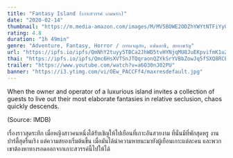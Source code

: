 ```yaml
---
title: "Fantasy Island (เกาะสวรรค์ เกมนรก)"
date: "2020-02-14"
thumbnail: "https://m.media-amazon.com/images/M/MV5BOWE2ODZhYWYtNTFiYy00MjdmLWIzZGEtNTkyOTc1NDIwMjk4XkEyXkFqcGdeQXVyMzY0MTE3NzU@._V1_UX182_CR0,0,182,268_AL_.jpg"
rating: 4.8
duration: "1h 49min"
genre: "Adventure, Fantasy, Horror / การผจญภัย, แฟนตาซี, สยองขวัญ"
url: "https://ipfs.io/ipfs/QmNhY2tuyy5TBCa2JhWD5tvHYNjqMU8JuEKpvifmK1uZeK?filename=Fantasy.Island.2020.UNRATED.1080p.BluRay.H264.AAC-RARBG.mp4"
thai: "https://ipfs.io/ipfs/Qmc6HsXVTSnJTQqraonQZYkSrYVBbZowJq5fSXQ8RCBkKe?filename=Fantasy%20Island%20TH.vtt"
trailer: "https://www.youtube.com/watch?v=a6O30nJ02PU"
banner: "https://i3.ytimg.com/vi/OEw_PACCFf4/maxresdefault.jpg"
---
```


When the owner and operator of a luxurious island invites a collection of guests to live out their most elaborate fantasies in relative seclusion, chaos quickly descends.

(Source: IMDB)

เรื่องราวสุดระทึก เมื่อหญิงสาวคนหนึ่งได้รับเชิญให้ไปเยือนที่เกาะอันสวยงาม ที่นั่นมีที่พักสุดหรู งานปาร์ตี้สุดรื่นเริง แต่ความสยองเริ่มต้นขึ้น เมื่อมันได้นำความหายนะมายังผู้เยือนเกาะแต่ละคน และพวกเขาต้องหาทางรอดออกจากเกาะสวรรค์นี้ไปให้ได้ 
